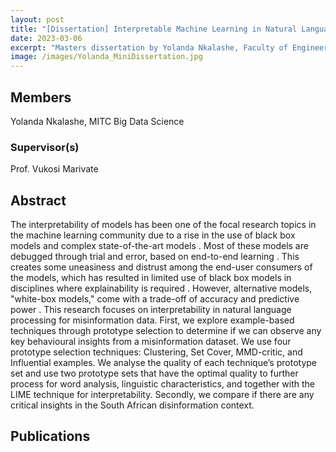 ```yaml
---
layout: post
title: "[Dissertation] Interpretable Machine Learning in Natural Language Processing for Misinformation data"
date: 2023-03-06
excerpt: "Masters dissertation by Yolanda Nkalashe, Faculty of Engineering, Built Environment and Information Technology University of Pretoria, Pretoria"
image: /images/Yolanda_MiniDissertation.jpg
---
```

## Members
Yolanda Nkalashe, MITC Big Data Science
### Supervisor(s)
Prof. Vukosi Marivate
## Abstract
The interpretability of models has been one of the focal research topics in the machine learning community due to a rise in the use of black box models and complex state-of-the-art models . Most of these models are debugged through trial and error, based on end-to-end learning . This creates some uneasiness and distrust among the end-user consumers of the models, which has resulted in limited use of black box models in disciplines where explainability is required . However, alternative models, "white-box models," come with a trade-off of accuracy and predictive power . 
This research focuses on interpretability in natural language processing for misinformation data. First, we explore example-based techniques through prototype selection to determine if we can observe any key behavioural insights from a misinformation dataset. We use four prototype selection techniques: Clustering, Set Cover, MMD-critic, and Influential examples. We analyse the quality of each technique’s prototype set and use two prototype sets that have the optimal quality to further process for word analysis, linguistic characteristics, and together with the LIME technique for interpretability. Secondly, we compare if there are any critical insights in the South African disinformation context.

## Publications